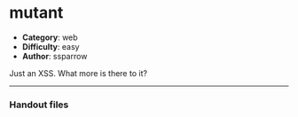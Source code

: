 mutant
======================

- **Category**: web
- **Difficulty**: easy
- **Author**: ssparrow

Just an XSS. What more is there to it?

---

### Handout files


